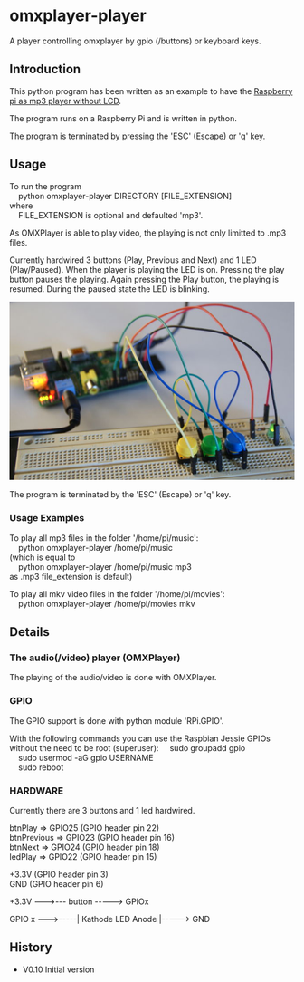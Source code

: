 # omxplayer-player

A player controlling omxplayer by gpio (/buttons) or keyboard keys.

## Introduction

This python program has been written as an example to have the [Raspberry pi as mp3 player without LCD](https://www.raspberrypi.org/forums/viewtopic.php?f=63&t=168392).

The program runs on a Raspberry Pi and is written in python.

The program is terminated by pressing the 'ESC' (Escape) or 'q' key.

## Usage

To run the program<br>
&nbsp;&nbsp;&nbsp;&nbsp;python omxplayer-player DIRECTORY [FILE_EXTENSION]<br>
where<br>
&nbsp;&nbsp;&nbsp;&nbsp;FILE_EXTENSION is optional and defaulted 'mp3'.<br> 

As OMXPlayer is able to play video, the playing is not only limitted to .mp3 files. 

Currently hardwired 3 buttons (Play, Previous and Next) and 1 LED (Play/Paused).
When the player is playing the LED is on. Pressing the play button pauses the playing.
Again pressing the Play button, the playing is resumed.
During the paused state the LED is blinking.

![Photo of the breadboard setup](https://github.com/jehutting/omxplayer-player/raw/master/image-1.jpg)

The program is terminated by the 'ESC' (Escape) or 'q' key.

### Usage Examples

To play all mp3 files in the folder '/home/pi/music':<br>
&nbsp;&nbsp;&nbsp;&nbsp;python omxplayer-player /home/pi/music<br>
(which is equal to<br>
&nbsp;&nbsp;&nbsp;&nbsp;python omxplayer-player /home/pi/music mp3<br>
as .mp3 file_extension is default)

To play all mkv video files in the folder '/home/pi/movies':<br>
&nbsp;&nbsp;&nbsp;&nbsp;python omxplayer-player /home/pi/movies mkv<br>

## Details

### The audio(/video) player (OMXPlayer)

The playing of the audio/video is done with OMXPlayer.


### GPIO

The GPIO support is done with python module 'RPi.GPIO'.

With the following commands you can use the Raspbian Jessie GPIOs without the need to be root (superuser):
&nbsp;&nbsp;&nbsp;&nbsp;sudo groupadd gpio<br>
&nbsp;&nbsp;&nbsp;&nbsp;sudo usermod -aG gpio USERNAME<br>
&nbsp;&nbsp;&nbsp;&nbsp;sudo reboot<br>


### HARDWARE

Currently there are 3 buttons and 1 led hardwired.

btnPlay => GPIO25 (GPIO header pin 22)<br>
btnPrevious => GPIO23 (GPIO header pin 16)<br>
btnNext => GPIO24 (GPIO header pin 18)<br>
ledPlay => GPIO22 (GPIO header pin 15)<br>


+3.3V (GPIO header pin 3)<br>
GND (GPIO header pin 6)

+3.3V --->--- button -----> GPIOx

GPIO x --->-----| Kathode  LED  Anode |-----> GND


## History
* V0.10 Initial version
